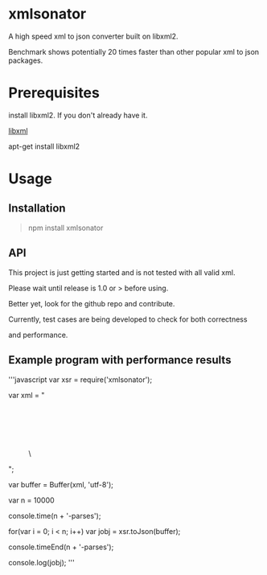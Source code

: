 # xmlsonator
A high speed xml to json converter built on libxml2.

Benchmark shows potentially 20 times faster than other popular xml to json packages.

# Prerequisites
install libxml2. If you don't already have it.

[libxml](http://www.xmlsoft.org)

apt-get install libxml2

# Usage

## Installation
>npm install xmlsonator  

## API
This project is just getting started and is not tested with all valid xml.

Please wait until release is 1.0 or > before using.

Better yet, look for the github repo and contribute.

Currently, test cases are being developed to check for both correctness

and performance.

## Example program with performance results
'''javascript
var xsr = require('xmlsonator');

var xml = "<menu id='file' value='File'> \
  <popup> \
    <menuitem value='New' onclick='CreateNewDoc()' /> \
    <menuitem value='Open' onclick='OpenDoc()' /> \
    <menuitem value='Close' onclick='CloseDoc()' /> \
  </popup> \
</menu>";

var buffer = Buffer(xml, 'utf-8');

var n = 10000

console.time(n + '-parses');

for(var i = 0; i < n; i++)
  var jobj = xsr.toJson(buffer);

console.timeEnd(n + '-parses');

console.log(jobj);
'''
